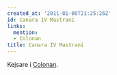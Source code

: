 ```yaml
---
created_at: '2011-01-06T21:25:26Z'
id: Canara IV Mastrani
links:
  mention:
  - Colonan
title: Canara IV Mastrani
---
```


Kejsare i [Colonan].

  [Colonan]: Colonan